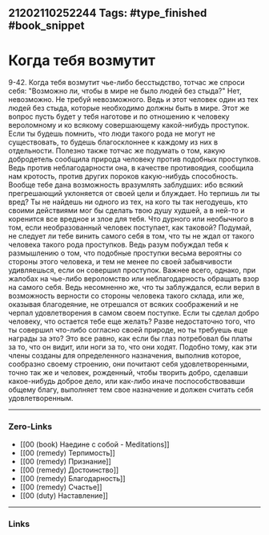 21202110252244
Tags: #type_finished #book_snippet 
---
# Когда тебя возмутит

 9-42. Когда тебя возмутит чье-либо бесстыдство, тотчас же спроси себя: "Возможно ли, чтобы в мире не было людей без стыда?" Нет, невозможно. Не требуй невозможного. Ведь и этот человек один из тех людей без стыда, которые необходимо должны быть в мире. Этот же вопрос пусть будет у тебя наготове и по отношению к человеку вероломному и ко всякому совершающему какой-нибудь проступок. Если ты будешь помнить, что люди такого рода не могут не существовать, то будешь благосклоннее к каждому из них в отдельности. Полезно также тотчас же подумать о том, какую добродетель сообщила природа человеку против подобных проступков. Ведь против неблагодарности она, в качестве противоядия, сообщила нам кротость, против других пороков  какую-нибудь способность. Вообще тебе дана возможность вразумлять заблудших: ибо всякий прегрешающий уклоняется от своей цели и блуждает. Но терпишь ли ты вред? Ты не найдешь ни одного из тех, на кого ты так негодуешь, кто своими действиями мог бы сделать твою душу худшей, а в ней-то и коренится все вредное и злое для тебя. Что дурного или необычного в том, если необразованный человек поступает, как таковой? Подумай, не следует ли тебе винить самого себя в том, что ты не ждал от такого человека такого рода проступков. Ведь разум побуждал тебя к размышлению о том, что подобные проступки весьма вероятны со стороны этого человека, и тем не менее по своей забывчивости удивляешься, если он совершил проступок. Важнее всего, однако, при жалобах на чье-либо вероломство или неблагодарность обращать взор на самого себя. Ведь несомненно же, что ты заблуждался, если верил в возможность верности со стороны человека такого склада, или же, оказывая благодеяние, не отрешался от всяких соображений и не черпал удовлетворения в самом своем поступке. Если ты сделал добро человеку, что остается тебе еще желать? Разве недостаточно того, что ты совершил что-либо согласно своей природе, но ты требуешь еще награды за это? Это все равно, как если бы глаз потребовал бы платы за то, что он видит, или ноги за то, что они ходят. Подобно тому, как эти члены созданы для определенного назначения, выполнив которое, сообразно своему строению, они почитают себя удовлетворенными, точно так же и человек, рожденный, чтобы творить добро, сделавши какое-нибудь доброе дело, или как-либо иначе поспособствовавши общему благу, выполняет тем свое назначение и должен считать себя удовлетворенным. 

---
### Zero-Links
 - [[00 (book) Наедине с собой - Meditations]]
 - [[00 (remedy) Терпимость]]
 - [[00 (remedy) Признание]]
 - [[00 (remedy) Достоинство]]
 - [[00 (remedy) Благодарность]]
 - [[00 (remedy) Счастье]]
 - [[00 (duty) Наставление]]
---
### Links
